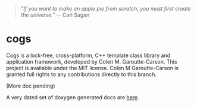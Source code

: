 
><em>"If you want to make an apple pie from scratch, you must first create the universe."</em>
> -- Carl Sagan

# cogs
Cogs is a lock-free, cross-platform, C++ template class library and application framework, developed by Colen M. Garoutte-Carson.  This project is available under the MIT license.  Colen M Garoutte-Carson is granted full rights to any contributions directly to this branch.

(More doc pending)

A very dated set of doxygen generated docs are [here](https://www.cogmine.com/CogsDocs/).
